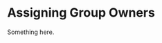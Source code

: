 [title]: # (Assigning Group Owners)
[tags]: # (XXX)
[priority]: # (6513)
# Assigning Group Owners
Something here.
